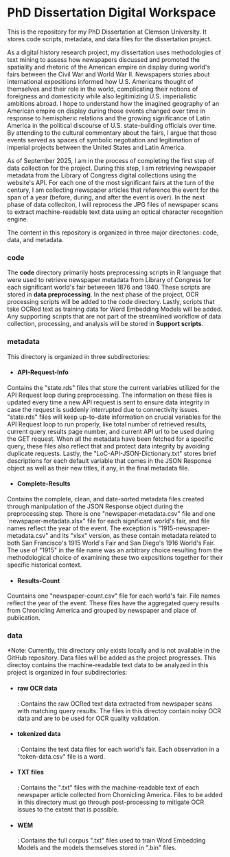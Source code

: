 # PhD Dissertation Digital Workspace

This is the repository for my PhD Dissertation at Clemson University. It stores code scripts, metadata, and data files for the dissertation project. 

As a digital history research project, my dissertation uses methodologies of text mining to assess how newspapers discussed and promoted the spatiality and rhetoric of the American empire on display during world's fairs between the Civil War and World War II. Newspapers stories about international expositions informed how U.S. Americans thought of themselves and their role in the world, complicating their notions of foreigness and domesticity while also legitimizing U.S. imperialistic ambitions abroad. I hope to understand how the imagined geography of an American empire on display during those events changed over time in response to hemispheric relations and the growing significance of Latin America in the political discourse of U.S. state-building officials over time. By attending to the cultural commentary about the fairs, I argue that those events served as spaces of symbolic negotiation and legitimation of imperial projects between the United States and Latin America.

As of September 2025, I am in the process of completing the first step of data collection for the project. During this step, I am retrieving newspaper metadata from the Library of Congress digital collections using the website's API. For each one of the most significant fairs at the turn of the century, I am collecting newspaper articles that reference the event for the span of a year (before, during, and after the event is over). In the next phase of data colleciton, I will reprocess the JPG files of newspaper scans to extract machine-readable text data using an optical character recognition engine.

The content in this repository is organized in three major directories: code, data, and metadata. 

<h3>code</h3>
The <b>code</b> directory primarily hosts preprocessing scripts in R language that were used to retrieve newspaper metadata from Library of Congress for each significant world's fair betweeen 1876 and 1940. These scripts are stored in <b>data preprocessing</b>. In the next phase of the project, OCR processing scripts will be added to the code directory. Lastly, scripts that take OCRed text as training data for Word Embedding Models will be added. Any supporting scripts that are not part of the streamlined workflow of data collection, processing, and analysis will be stored in <b>Support scripts</b>.


<h3>metadata</h3>
This directory is organized in three subdirectories:

- <h4>API-Request-Info</h4>
Contains the "state.rds" files that store the current variables utilized for the API Request loop during preprocessing. The information on these files is updated every time a new API request is sent to ensure data integrity in case the request is suddenly interrupted due to connectivity issues. "state.rds" files will keep up-to-date information on crucial variables for the API Request loop to run properly, like total number of retrieved results, current query results page number, and current API url to be used during the GET request. When all the metadata have been fetched for a specific query, these files also reflect that and protect data integrity by avoiding duplicate requests. Lastly, the "LoC-API-JSON-Dictionary.txt" stores brief descriptions for each default variable that comes in the JSON Response object as well as their new titles, if any, in the final metadata file.

- <h4>Complete-Results</h4>
Contains the complete, clean, and date-sorted metadata files created through manipulation of the JSON Response object during the preprocessing step. There is one "newspaper-metadata.csv" file and one `newspaper-metadata.xlsx" file for each significant world's fair, and file names reflect the year of the event. The exception is "1915-newspaper-metadata.csv" and its "xlsx" version, as these contain metadata related to both San Francisco's 1915 World's Fair and San Diego's 1916 World's Fair. The use of "1915" in the file name was an arbitrary choice resulting from the methodological choice of examining these two expositions together for their specific historical context.

- <h4>Results-Count</h4>
Countains one "newspaper-count.csv" file for each world's fair. File names reflect the year of the event. These files have the aggregated query results from Chronicling America and grouped by newspaper and place of publication.


<h3>data</h3>
*Note: Currently, this directory only exists locally and is not available in the GitHub repository. Data files will be added as the project progresses.
This directoy contains the machine-readable text data to be analyzed in this project is organized in four subdirectories:

- <h4>raw OCR data</h4>: Contains the raw OCRed text data extracted from newspaper scans with matching query results. The files in this directoy contain noisy OCR data and are to be used for OCR quality validation.

- <h4>tokenized data</h4>: Contains the text data files for each world's fair. Each observation in a "token-data.csv" file is a word.

- <h4>TXT files</h4>: Contains the ".txt" files with the machine-readable text of each newspaper article collected from Chornicling America. Files to be added in this directory must go through post-processing to mitigate OCR issues to the extent that is possible.

- <h4>WEM</h4>: Contains the full corpus ".txt" files used to train Word Embedding Models and the models themselves stored in ".bin" files.
